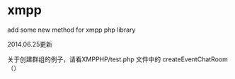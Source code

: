 xmpp
====

add some new method for xmpp php library

2014.06.25更新

关于创建群组的例子，请看XMPPHP/test.php 文件中的 createEventChatRoom（）
